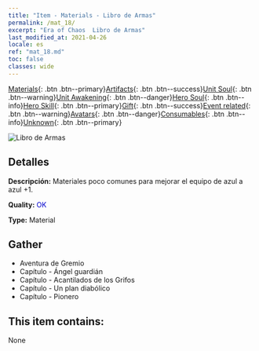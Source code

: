 ```yaml
---
title: "Item - Materials - Libro de Armas"
permalink: /mat_18/
excerpt: "Era of Chaos  Libro de Armas"
last_modified_at: 2021-04-26
locale: es
ref: "mat_18.md"
toc: false
classes: wide
---
```

 [Materials](/ItemsES/){: .btn .btn--primary}[Artifacts](/ItemsES/Artifacts/){: .btn .btn--success}[Unit Soul](/ItemsES/UnitSoul/){: .btn .btn--warning}[Unit Awakening](/ItemsES/UnitAwakening/){: .btn .btn--danger}[Hero Soul](/ItemsES/HeroSoul/){: .btn .btn--info}[Hero Skill](/ItemsES/HeroSkill/){: .btn .btn--primary}[Gift](/ItemsES/Gift/){: .btn .btn--success}[Event related](/ItemsES/Events/){: .btn .btn--warning}[Avatars](/ItemsES/Avatars/){: .btn .btn--danger}[Consumables](/ItemsES/Consumables/){: .btn .btn--info}[Unknown](/ItemsES/Unknown/){: .btn .btn--primary}

 ![Libro de Armas](/images/t/i_cailiao_hexin1.png)

## Detalles
 **Descripción:** Materiales poco comunes para mejorar el equipo de azul a azul +1.

 **Quality:** <span style="color: #0000CD">OK</span>

 **Type:** Material

## Gather

*    Aventura de Gremio 
*    Capítulo - Ángel guardián 
*    Capítulo - Acantilados de los Grifos 
*    Capítulo - Un plan diabólico 
*    Capítulo - Pionero 

## This item contains:

  None

